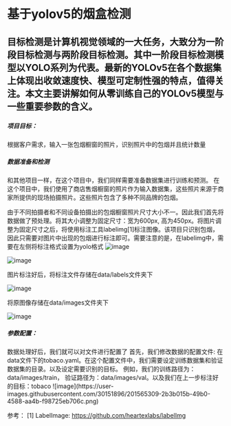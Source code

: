 <h1>基于yolov5的烟盒检测<h2>

目标检测是计算机视觉领域的一大任务，大致分为一阶段目标检测与两阶段目标检测。其中一阶段目标检测模型以<b>YOLO</b>系列为代表。最新的YOLOv5在各个数据集上体现出收敛速度快、模型可定制性强的特点，值得关注。本文主要讲解如何从零训练自己的YOLOv5模型与一些重要参数的含义。
 
<h5>项目目标：</h5>
根据客户需求，输入一张包烟橱窗的照片，识别照片中的包烟并且统计数量

<h5>数据准备和检测</h5>
和其他项目一样，在这个项目中，我们同样需要准备数据集进行训练和预测。 在这个项目中，我们使用了商店售烟橱窗的照片作为输入数据集，这些照片来源于商家所提供的现场拍摄照片。这些照片包含了多种不同品牌的包烟。

由于不同拍摄者和不同设备拍摄出的包烟橱窗照片尺寸大小不一。因此我们首先将数据做了预处理。将其大小调整为固定尺寸：宽为600px, 高为450px。将图片调整为固定尺寸之后，将使用标注工具labelimg[1]标注图像。该项目只识别包烟，因此只需要对图片中出现的包烟进行标注即可。需要注意的是，在labelimg中，需要在左侧将标注格式设置为yolo格式
![image](https://user-images.githubusercontent.com/30151896/201564435-2831eea4-2d6e-42dd-9085-f5ef7049bd03.png)

![image](https://user-images.githubusercontent.com/30151896/201564443-456a9aba-53dd-40dd-816a-4d4c20e24a30.png)

图片标注好后，将标注文件存储在data/labels文件夹下

![image](https://user-images.githubusercontent.com/30151896/201564466-1d06f51b-7e53-4069-9ba4-0379ea7e12cf.png)

将原图像存储在data/images文件夹下

![image](https://user-images.githubusercontent.com/30151896/201564477-73fcbaf5-742d-48a0-acfe-4ac3d248a747.png)




<h5>参数配置：</h5>
数据处理好后，我们就可以对文件进行配置了
首先，我们修改数据的配置文件: 在data文件下的tobaco.yaml。在这个配置文件中，我们需要设定训练数据集和验证数据集的目录。以及设定需要识别的目标。
例如，我们的训练路径为：data/images/train， 验证路径为：data/images/val。以及我们在上一步标注好的目标：tobaco
![image](https://user-images.githubusercontent.com/30151896/201565309-2b3b015b-49b0-4588-aa4b-f98725eb706c.png)


 







 






参考：
[1]	LabelImage: https://github.com/heartexlabs/labelImg
